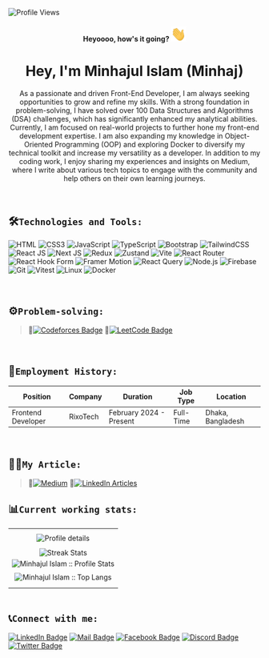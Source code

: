 ![Profile Views](https://komarev.com/ghpvc/?username=minhajul-im)

<div>
  <h4 align="center">Heyoooo, how's it going? <img src="https://raw.githubusercontent.com/ABSphreak/ABSphreak/master/gifs/Hi.gif" width="30px" height="30px"></h4>

  <h1 align="center">
    Hey, I'm Minhajul Islam (Minhaj) 
  </h1>
  <div align="center" text-align= "justify">
    As a passionate and driven Front-End Developer, I am always seeking opportunities to grow and refine my skills. With a strong foundation in problem-solving, I have solved over 100 Data Structures and Algorithms (DSA) challenges, which has significantly enhanced my analytical abilities.
    Currently, I am focused on real-world projects to further hone my front-end development expertise. I am also expanding my knowledge in Object-Oriented Programming (OOP) and exploring Docker to diversify my technical toolkit and increase my versatility as a developer.
    In addition to my coding work, I enjoy sharing my experiences and insights on Medium, where I write about various tech topics to engage with the community and help others on their own learning journeys.

  </div>
  <br />
<div>

<br/>

## 🛠️`Technologies and Tools:`

![HTML](https://img.shields.io/badge/HTML5-E34F26?style=flat-square&logo=html5&logoColor=white)
![CSS3](https://img.shields.io/badge/CSS3-1572B6?style=flat-square&logo=css3&logoColor=white)
![JavaScript](https://img.shields.io/badge/JavaScript-F7DF1E?style=flat-square&logo=javascript&logoColor=black)
![TypeScript](https://img.shields.io/badge/TypeScript-007ACC?style=flat-square&logo=typescript&logoColor=white)
![Bootstrap](https://img.shields.io/badge/Bootstrap-563D7C?style=flat-square&logo=bootstrap&logoColor=white)
![TailwindCSS](https://img.shields.io/badge/Tailwind_CSS-38B2AC?style=flat-square&logo=tailwind-css&logoColor=white)
![React JS](https://img.shields.io/badge/React.js-0081CB?style=flat-square&logo=react&logoColor=61DAFB)
![Next JS](https://img.shields.io/badge/Next-black?style=flat-square&logo=next.js&logoColor=white)
![Redux](https://img.shields.io/badge/Redux-593D88?style=flat-square&logo=redux&logoColor=white)
![Zustand](https://img.shields.io/badge/Zustand-ffb700?style=flat-square&logo=zustand&logoColor=white)
![Vite](https://img.shields.io/badge/Vite-593D88?style=flat-square&logo=vite&logoColor=white)
![React Router](https://img.shields.io/badge/React%20Router-CA4245?style=flat-square&logo=react-router&logoColor=white)
![React Hook Form](https://img.shields.io/badge/React%20Hook%20Form-EC5990?style=flat-square&logo=react-hook-form&logoColor=white)
![Framer Motion](https://img.shields.io/badge/Framer%20Motion-0081CB?style=flat-square&logo=framer&logoColor=white)
![React Query](https://img.shields.io/badge/-React%20Query-FF4154?style=flat-square&logo=react%20query&logoColor=white)
![Node.js](https://img.shields.io/badge/Node.js-43853D?style=flat-square&logo=node.js&logoColor=white)
![Firebase](https://img.shields.io/badge/firebase-%23039BE5.svg?style=flat-square&logo=firebase)
![Git](https://img.shields.io/badge/Git-F05032?style=flat-square&logo=git&logoColor=white)
![Vitest](https://img.shields.io/badge/Vitest-00C5B8?style=flat-square&logo=vitest&logoColor=white)
![Linux](https://img.shields.io/badge/Linux-000000?style=flat-square&logo=linux&logoColor=white)
![Docker](https://img.shields.io/badge/Docker-2496ED?style=flat-square&logo=docker&logoColor=white)

<br/>

## ⚙️`Problem-solving:`

> 🔸[![Codeforces Badge](https://img.shields.io/badge/Codeforces-Profile-1F8ACB?style=flat-square&logo=codeforces&logoColor=white)](https://codeforces.com/profile/minhajul-im)
> 🔸[![LeetCode Badge](https://img.shields.io/badge/LeetCode-Profile-orange)](https://leetcode.com/minhajul-im/)

<br/>

## 🎀`Employment History:`

| Position           | Company  | Duration                | Job Type  | Location          |
| ------------------ | -------- | ----------------------- | --------- | ----------------- |
| Frontend Developer | RixoTech | February 2024 - Present | Full-Time | Dhaka, Bangladesh |

<br/>

## ✍🏻`My Article:`

> 🔸[![Medium](https://img.shields.io/badge/Medium-Articles-00AB6C?style=flat-square&logo=medium&logoColor=white)](https://medium.com/@minhajul-im) 🔸[![LinkedIn Articles](https://img.shields.io/badge/LinkedIn-Articles-0077B5?style=flat-square&logo=linkedin&logoColor=white)](https://www.linkedin.com/in/minhajul-im/recent-activity/articles/)

## 📊`Current working stats:`

<div align="center">
  <table align="center" width="100%" style="max-width: 800px; margin: auto;">
    <tr>
      <td align="center" style="padding: 10px;">
        <img
          style="max-width: 100%; height: auto;"
          src="http://github-profile-summary-cards.vercel.app/api/cards/profile-details?username=minhajul-im&theme=blue_green"
          alt="Profile details"
        />
      </td>
    </tr>
    <tr>
      <td colspan="2" align="center">
        <img
          style="max-width: 100%; height: auto;"
          src="https://github-readme-streak-stats.herokuapp.com?user=minhajul-im&theme=blue-green&hide_border=true"
          alt="Streak Stats"
        />
      </td>
    </tr>
    <tr>
      <td colspan="2" align="center">
        <div style="display: flex; flex-direction: column; align-items: center;">
          <img
          style="max-width: 100%; height: auto;"
          alt="Minhajul Islam :: Profile Stats"
          src="https://github-readme-stats.vercel.app/api?username=minhajul-im&theme=blue-green&show_icons=true&count_private=true&hide_border=true"
        />
          <img
            style="max-width: 100%; height: auto; margin: 10px 0;"
            alt="Minhajul Islam :: Top Langs"
            src="https://github-readme-stats.vercel.app/api/top-langs/?username=minhajul-im&langs_count=20&theme=blue-green&layout=compact&hide=html&hide_border=true"
          />
        </div>
      </td>
    </tr>
  </table>
</div>

 <br />

## 📞`Connect with me:`

[![LinkedIn Badge](https://img.shields.io/badge/LinkedIn-0077B5?style=for-the-badge&logo=linkedin&logoColor=white)](https://www.linkedin.com/in/minhajul-im/)
[![Mail Badge](https://img.shields.io/badge/Gmail-D14836?style=for-the-badge&logo=gmail&logoColor=white)](mailto:minhajul.minhaj.islam@gmail.com)
[![Facebook Badge](https://img.shields.io/badge/Facebook-1877F2?style=for-the-badge&logo=facebook&logoColor=white)](https://www.facebook.com/minhajul.im/)
[![Discord Badge](https://img.shields.io/badge/Discord-7289DA?style=for-the-badge&logo=discord&logoColor=white)](https://discord.com/users/906264542126940210)
[![Twitter Badge](https://img.shields.io/badge/Twitter-1DA1F2?style=for-the-badge&logo=twitter&logoColor=white)](https://twitter.com/minhajul_im)
